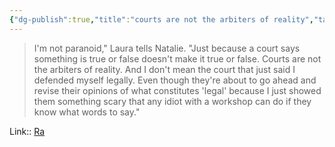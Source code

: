 ```yaml
---
{"dg-publish":true,"title":"courts are not the arbiters of reality","tags":["quotes"],"date":"2023-02-21T18:20:37+04:00","modified_at":"2023-11-06T19:45:41+04:00","alias":"courts are not the arbiters of reality","dg-path":"/quotes/202302211819.md","permalink":"/quotes/202302211819/","dgPassFrontmatter":true}
---
```



> I'm not paranoid," Laura tells Natalie. "Just because a court says something is true or false doesn't make it true or false. Courts are not the arbiters of reality. And I don't mean the court that just said I defended myself legally. Even though they're about to go ahead and revise their opinions of what constitutes 'legal' because I just showed them something scary that any idiot with a workshop can do if they know what words to say."

Link:: [Ra](https://qntm.org/ra)
